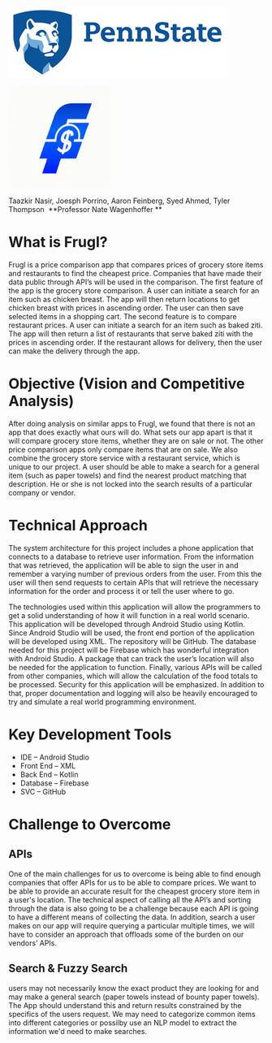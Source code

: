 ![image1](psu_logo.png)

<img src="Frugl_Logo.png" width=200 height=200/>

Taazkir Nasir, Joesph Porrino, Aaron Feinberg, Syed Ahmed, Tyler Thompson 
**Professor Nate Wagenhoffer **

# What is Frugl? 

Frugl is a price comparison app that compares prices of grocery store items and restaurants to find the cheapest price. Companies that have made their data public through API’s will be used in the comparison. The first feature of the app is the grocery store comparison. A user can initiate a search for an item such as chicken breast. The app will then return locations to get chicken breast with prices in ascending order. The user can then save selected items in a shopping cart. The second feature is to compare restaurant prices. A user can initiate a search for an item such as baked ziti. The app will then return a list of restaurants that serve baked ziti with the prices in ascending order. If the restaurant allows for delivery, then the user can make the delivery through the app. 

# Objective (Vision and Competitive Analysis) 

After doing analysis on similar apps to Frugl, we found that there is not an app that does exactly what ours will do. What sets our app apart is that it will compare grocery store items, whether they are on sale or not. The other price comparison apps only compare items that are on sale. We also combine the grocery store service with a restaurant service, which is unique to our project. A user should be able to make a search for a general item (such as paper towels) and find the nearest product matching that description. He or she is not locked into the search results of a particular company or vendor. 

# Technical Approach 

The system architecture for this project includes a phone application that connects to a database to retrieve user information. From the information that was retrieved, the application will be able to sign the user in and remember a varying number of previous orders from the user. From this the user will then send requests to certain APIs that will retrieve the necessary information for the order and process it or tell the user where to go.

The technologies used within this application will allow the programmers to get a solid understanding of how it will function in a real world scenario. This application will be developed through Android Studio using Kotlin. Since Android Studio will be used, the front end portion of the application will be developed using XML. The repository will be GitHub. The database needed for this project will be Firebase which has wonderful integration with Android Studio. A package that can track the user’s location will also be needed for the application to function. Finally, various APIs will be called from other companies, which will allow the calculation of the food totals to be processed. Security for this application will be emphasized. In addition to that, proper documentation and logging will also be heavily encouraged to try and simulate a real world programming environment. 

# Key Development Tools  

- IDE – Android Studio  
- Front End – XML 
- Back End – Kotlin 
- Database – Firebase 
- SVC – GitHub  
# Challenge to Overcome 

## APIs

One of the main challenges for us to overcome is being able to find enough companies that offer APIs for us to be able to compare prices. We want to be able to provide an accurate result for the cheapest grocery store item in a user's location. The technical aspect of calling all the API’s and sorting through the data is also going to be a challenge because each API is going to have a different means of collecting the data. In addition, search a user makes on our app will require querying a particular multiple times, we will have to consider an approach that offloads some of the burden on our vendors’ APIs.

## Search & Fuzzy Search
users may not necessarily know the exact product they are looking for and may make a general search (paper towels instead of bounty paper towels). The App should understand this and return results constrained by the specifics of the users request. We may need to categorize common items into different categories or possilby use an NLP model to extract the information we'd need to make searches. 
